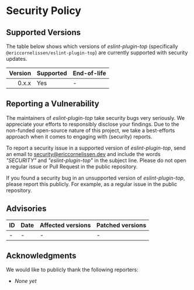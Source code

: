 # Security Policy

## Supported Versions

The table below shows which versions of _eslint-plugin-top_ (specifically
`@ericcornelissen/eslint-plugin-top`) are currently supported with security
updates.

| Version | Supported | End-of-life |
| ------: | :-------- | :---------- |
|   0.x.x | Yes       | -           |

## Reporting a Vulnerability

The maintainers of _eslint-plugin-top_ take security bugs very seriously. We
appreciate your efforts to responsibly disclose your findings. Due to the
non-funded open-source nature of this project, we take a best-efforts approach
when it comes to engaging with (security) reports.

To report a security issue in a supported version of _eslint-plugin-top_, send
an email to [security@ericcornelissen.dev] and include the words _"SECURITY"_
and _"eslint-plugin-top"_ in the subject line. Please do not open a regular
issue or Pull Request in the public repository.

If you found a security bug in an unsupported version of _eslint-plugin-top_,
please report this publicly. For example, as a regular issue in the public
repository.

## Advisories

| ID  | Date | Affected versions | Patched versions |
| :-- | :--- | :---------------- | :--------------- |
| -   | -    | -                 | -                |

## Acknowledgments

We would like to publicly thank the following reporters:

- _None yet_

[security@ericcornelissen.dev]: mailto:security@ericcornelissen.dev?subject=SECURITY%20%28eslint-plugin-top%29
